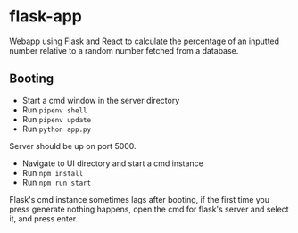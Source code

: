 # flask-app
Webapp using Flask and React to calculate the percentage of an inputted number relative to a random number fetched from a database.


## Booting

  * Start a cmd window in the server directory
  * Run `pipenv shell`
  * Run `pipenv update`
  * Run `python app.py`

Server should be up on port 5000.

 * Navigate to UI directory and start a cmd instance
 * Run `npm install`
 * Run `npm run start` 

Flask's cmd instance sometimes lags after booting, if the first time you press generate nothing happens, open the cmd for flask's server and select it, and press enter.
